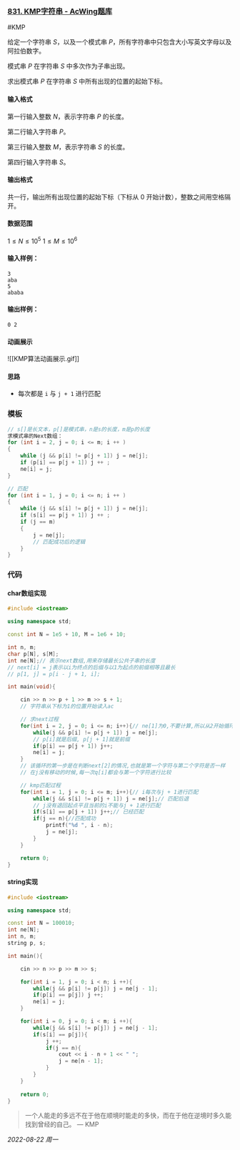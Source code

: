 ### [831. KMP字符串 - AcWing题库](https://www.acwing.com/problem/content/833/)

#KMP

给定一个字符串 $S$，以及一个模式串 $P$，所有字符串中只包含大小写英文字母以及阿拉伯数字。

模式串 $P$ 在字符串 $S$ 中多次作为子串出现。

求出模式串 $P$ 在字符串 $S$ 中所有出现的位置的起始下标。

#### 输入格式

第一行输入整数 $N$，表示字符串 $P$ 的长度。

第二行输入字符串 $P$。

第三行输入整数 $M$，表示字符串 $S$ 的长度。

第四行输入字符串 $S$。

#### 输出格式

共一行，输出所有出现位置的起始下标（下标从 $0$ 开始计数），整数之间用空格隔开。

#### 数据范围

$1≤N≤10^5$
$1≤M≤10^6$

#### 输入样例：

```
3
aba
5
ababa
```

#### 输出样例：

```
0 2
```

#### 动画展示

![[KMP算法动画展示.gif]]

#### 思路

 - 每次都是 `i` 与 `j + 1` 进行匹配

### 模板

```cpp
// s[]是长文本，p[]是模式串，n是s的长度，m是p的长度
求模式串的Next数组：
for (int i = 2, j = 0; i <= m; i ++ )
{
    while (j && p[i] != p[j + 1]) j = ne[j];
    if (p[i] == p[j + 1]) j ++ ;
    ne[i] = j;
}

// 匹配
for (int i = 1, j = 0; i <= n; i ++ )
{
    while (j && s[i] != p[j + 1]) j = ne[j];
    if (s[i] == p[j + 1]) j ++ ;
    if (j == m)
    {
        j = ne[j];
        // 匹配成功后的逻辑
    }
}
```

### 代码

#### char数组实现

```cpp
#include <iostream>

using namespace std;

const int N = 1e5 + 10, M = 1e6 + 10;

int n, m;
char p[N], s[M];
int ne[N];// 表示next数组,用来存储最长公共子串的长度
// next[i] = j表示以i为终点的后缀与以1为起点的前缀相等且最长
// p[1, j] = p[i - j + 1, i];

int main(void){

    cin >> n >> p + 1 >> m >> s + 1;
    // 字符串从下标为1的位置开始读入ac

    // 求next过程
    for(int i = 2, j = 0; i <= n; i++){// ne[1]为0,不要计算,所以从2开始循环
        while(j && p[i] != p[j + 1]) j = ne[j];
        // p[i]就是后缀, p[j + 1]就是前缀
        if(p[i] == p[j + 1]) j++;
        ne[i] = j;
    } 
    // 该循环的第一步是在判断next[2]的情况,也就是第一个字符与第二个字符是否一样
    // 在j没有移动的时候,每一次q[i]都会与第一个字符进行比较

    // kmp匹配过程
    for(int i = 1, j = 0; i <= m; i++){// i每次与j + 1进行匹配
        while(j && s[i] != p[j + 1]) j = ne[j];// 匹配后退 
        // j没有退回起点平且当前的i不能与j + 1进行匹配
        if(s[i] == p[j + 1]) j++;// 已经匹配
        if(j == n){//匹配成功
            printf("%d ", i - n);
            j = ne[j];
        }
    }

    return 0;
}
```

#### string实现
```cpp
#include <iostream>

using namespace std;

const int N = 100010;
int ne[N];
int n, m;
string p, s;

int main(){

    cin >> n >> p >> m >> s;

    for(int i = 1, j = 0; i < n; i ++){
        while(j && p[i] != p[j]) j = ne[j - 1];
        if(p[i] == p[j]) j ++;
        ne[i] = j;
    }

    for(int i = 0, j = 0; i < m; i ++){
        while(j && s[i] != p[j]) j = ne[j - 1];
        if(s[i] == p[j]){
            j ++;
            if(j == n){
                cout << i - n + 1 << " ";
                j = ne[n - 1];
            }
        }
    }
    
    return 0;
}
```

>一个人能走的多远不在于他在顺境时能走的多快，而在于他在逆境时多久能找到曾经的自己。
> — KMP


*2022-08-22 周一*